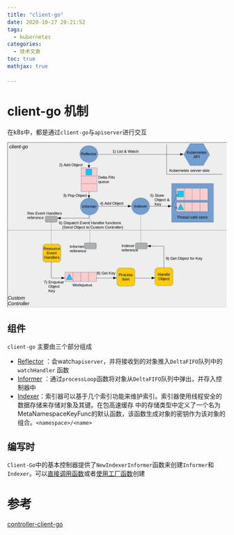 ```yaml
---
title: "client-go"
date: 2020-10-27 20:21:52
tags:
  - kubernetes
categories:
  - 技术文章
toc: true
mathjax: true

---
```


# client-go 机制

在k8s中，都是通过`client-go`与`apiserver`进行交互

<!--more-->

![client-go](/images/k8s/client-go-controller-interaction.jpeg)

## 组件

`client-go` 主要由三个部分组成

* [Reflector](https://github.com/kubernetes/client-go/blob/master/tools/cache/reflector.go) ：会watch`apiserver`，并将接收到的对象推入`DeltaFIFO`队列中的`watchHandler` 函数
* [Informer](https://github.com/kubernetes/client-go/blob/master/tools/cache/controller.go) ：通过`processLoop`函数将对象从`DeltaFIFO`队列中弹出，并存入控制器中
* [Indexer](https://github.com/kubernetes/client-go/blob/master/tools/cache/index.go)：索引器可以基于几个索引功能来维护索引。索引器使用线程安全的数据存储来存储对象及其键。在包高速缓存 中的存储类型中定义了一个名为MetaNamespaceKeyFunc的默认函数，该函数生成对象的密钥作为该对象的组合。`<namespace>/<name>`

## 编写时
`Client-Go`中的基本控制器提供了`NewIndexerInformer`函数来创建`Informer`和`Indexer`。可以[直接调用函数](https://github.com/kubernetes/client-go/blob/master/examples/workqueue/main.go#L174)或者[使用工厂函数](https://github.com/kubernetes/sample-controller/blob/master/main.go#L61)创建

# 参考
[controller-client-go](https://github.com/kubernetes/sample-controller/blob/master/docs/controller-client-go.md)